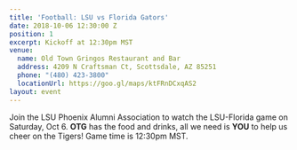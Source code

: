 ```yaml
---
title: 'Football: LSU vs Florida Gators'
date: 2018-10-06 12:30:00 Z
position: 1
excerpt: Kickoff at 12:30pm MST
venue:
  name: Old Town Gringos Restaurant and Bar
  address: 4209 N Craftsman Ct, Scottsdale, AZ 85251
  phone: "(480) 423-3800"
  locationUrl: https://goo.gl/maps/ktFRnDCxqAS2
layout: event
---
```


Join the LSU Phoenix Alumni Association to watch the LSU-Florida game on Saturday, Oct 6. **OTG** has the food and drinks, all we need is **YOU** to help us cheer on the Tigers! Game time is 12:30pm MST.